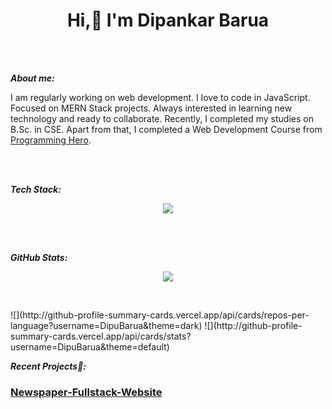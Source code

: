 <h1 align="center"> Hi,👋 I'm Dipankar Barua </h1>

<br>
<br>

***About me:***

I am regularly working on web development. I love to code in JavaScript. Focused on MERN Stack projects. Always interested in learning new technology and ready to collaborate.
Recently, I completed my studies on B.Sc. in CSE. Apart from that, I completed a Web Development Course from [Programming Hero](https://www.programming-hero.com/).

<br>
<br>

***Tech Stack:***

<p align="center">
  <a href="https://skillicons.dev">
    <img src="https://skillicons.dev/icons?i=html,css,react,nodejs,express,firebase,js,mongodb,tailwind,jwt" />
  </a>
</p>

<br>
<br>

***GitHub Stats:***

<p align="center">
  <a href="https://git.io/streak-stats">
    <img src="https://streak-stats.demolab.com/?user=DipuBarua&theme=dark" />
  </a>
</p>

<br>
<p align="center">
  <a href="http://github-profile-summary-cards.vercel.app/api/cards/repos-per-language?username=DipuBarua&theme=dark">
  </a>
</p>
![](http://github-profile-summary-cards.vercel.app/api/cards/repos-per-language?username=DipuBarua&theme=dark) 
![](http://github-profile-summary-cards.vercel.app/api/cards/stats?username=DipuBarua&theme=default) 

<br>

***Recent Projects📌:***

### [Newspaper-Fullstack-Website](https://newspaper-fullstack.web.app/)


